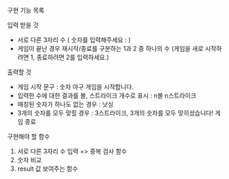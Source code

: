 구현 기능 목록

입력 받을 것

-   서로 다른 3자리 수 ( 숫자를 입력해주세요 : )
-   게임이 끝난 경우 재시작/종료를 구분하는 1과 2 중 하나의 수 (게임을 새로 시작하려면 1, 종료하려면 2를 입력하세요.)

출력할 것

-   게임 시작 문구 : 숫자 야구 게임을 시작합니다.
-   입력한 수에 대한 결과를 볼, 스트라이크 개수로 표시 : n볼 n스트라이크
-   매칭된 숫자가 하나도 없는 경우 : 낫싱
-   3개의 숫자를 모두 맞힐 경우 : 3스트라이크, 3개의 숫자를 모두 맞히셨습니다! 게임 종료

구현해야 할 함수

1. 서로 다른 3자리 수 입력 => 중복 검사 함수
2. 숫자 비교
3. result 값 보여주는 함수
